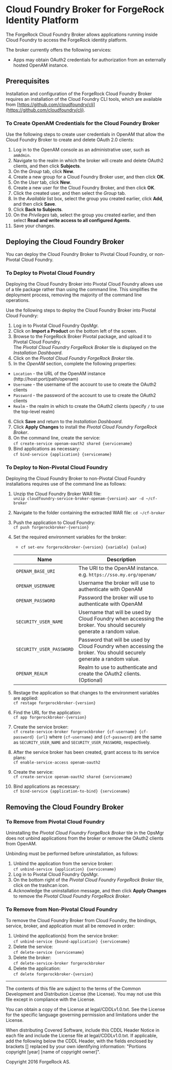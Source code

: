 Cloud Foundry Broker for ForgeRock Identity Platform
===============================

The ForgeRock Cloud Foundry Broker allows applications running inside Cloud Foundry to access the ForgeRock identity platform.

The broker currently offers the following services:
 * Apps may obtain OAuth2 credentials for authorization from an externally hosted OpenAM instance.

Prerequisites
-------------

Installation and configuration of the ForgeRock Cloud Foundry Broker requires an installation of the Cloud Foundry CLI tools, which are available from [https://github.com/cloudfoundry/cli](https://github.com/cloudfoundry/cli).

### To Create OpenAM Credentials for the Cloud Foundry Broker

Use the following steps to create user credentials in OpenAM that allow the Cloud Foundry Broker to create and delete OAuth 2.0 clients:

1.  Log in to the OpenAM console as an administrative user, such as `amAdmin`.
2.  Navigate to the realm in which the broker will create and delete OAuth2 clients, and then click **Subjects**.
3.  On the _Group_ tab, click **New**.
4.  Create a new group for a Cloud Foundry Broker user, and then click **OK**.
5.  On the _User_ tab, click **New**.
6.  Create a new user for the Cloud Foundry Broker, and then click **OK**.
7.  Click the created user, and then select the _Group_ tab.
8.  In the _Available_ list box, select the group you created earlier, click **Add**, and then click **Save**.
9.  Click **Back to Subjects**.
10. On the _Privileges_ tab, select the group you created earlier, and then select **Read and write access to all configured Agents**.
11. Save your changes.

Deploying the Cloud Foundry Broker
----------------------------------

You can deploy the Cloud Foundry Broker to Pivotal Cloud Foundry, or non-Pivotal Cloud Foundry.

### To Deploy to Pivotal Cloud Foundry

Deploying the Cloud Foundry Broker into Pivotal Cloud Foundry allows use of a tile package rather than using the command line. This simplifies the deployment process, removing the majority of the command line operations.

Use the following steps to deploy the Cloud Foundry Broker into Pivotal Cloud Foundry:

1. Log in to Pivotal Cloud Foundry OpsMgr.
2. Click on **Import a Product** on the bottom left of the screen.
3. Browse to the ForgeRock Broker Pivotal package, and upload it to Pivotal Cloud Foundry.  
   The _Pivotal Cloud Foundry ForgeRock Broker_ tile is displayed on the _Installation Dashboard_.
4. Click on the _Pivotal Cloud Foundry ForgeRock Broker_ tile.
5. In the _OpenAM_ section, complete the following properties:  
  * `Location` - the URL of the OpenAM instance (http://host:port/path/openam)
  * `Username` - the username of the account to use to create the OAuth2 clients
  * `Password` - the password of the account to use to create the OAuth2 clients
  * `Realm` - the realm in which to create the OAuth2 clients (specify `/` to use the top-level realm)
6. Click **Save** and return to the _Installation Dashboard_.
7. Click **Apply Changes** to install the _Pivotal Cloud Foundry ForgeRock Broker_.
8. On the command line, create the service:  
	`cf create-service openam-oauth2 shared {servicename}`
9. Bind applications as necessary:  
	`cf bind-service {application} {servicename}`
	
### To Deploy to Non-Pivotal Cloud Foundry

Deploying the Cloud Foundry Broker to non-Pivotal Cloud Foundry installations requires use of the command line as follows:

1. Unzip the Cloud Foundry Broker WAR file:  
    `unzip cloudfoundry-service-broker-openam-{version}.war -d ~/cf-broker`
2. Navigate to the folder containing the extracted WAR file:
    `cd ~/cf-broker`
3. Push the application to Cloud Foundry:  
    `cf push forgerockbroker-{version}`
4. Set the required environment variables for the broker:
   * `cf set-env forgerockbroker-{version} {variable} {value}`
   
   | Name                     | Description                                                                                                         |
   |--------------------------|---------------------------------------------------------------------------------------------------------------------|
   | `OPENAM_BASE_URI`        | The URI to the OpenAM instance. e.g. `https://sso.my.org/openam/`                                                   |
   | `OPENAM_USERNAME`        | Username the broker will use to authenticate with OpenAM                                                            |
   | `OPENAM_PASSWORD`        | Password the broker will use to authenticate with OpenAM                                                            |
   | `SECURITY_USER_NAME`     | Username that will be used by Cloud Foundry when accessing the broker. You should securely generate a random value. |
   | `SECURITY_USER_PASSWORD` | Password that will be used by Cloud Foundry when accessing the broker. You should securely generate a random value. |
   | `OPENAM_REALM`           | Realm to use to authenticate and create the OAuth2 clients. (Optional)                                              |
   
5. Restage the application so that changes to the environment variables are applied:  
    `cf restage forgerockbroker-{version}`
6. Find the URL for the application:  
    `cf app forgerockbroker-{version}`
7. Create the service broker:  
    `cf create-service-broker forgerockbroker {cf-username} {cf-password} {url}`
   where `{cf-username}` and `{cf-password}` are the same as `SECURITY_USER_NAME` and `SECURITY_USER_PASSWORD`, respectively.
8. After the service broker has been created, grant access to its service plans:  
    `cf enable-service-access openam-oauth2`
9. Create the service:  
    `cf create-service openam-oauth2 shared {servicename}`
10. Bind applications as necessary:  
    `cf bind-service {application-to-bind} {servicename}`

Removing the Cloud Foundry Broker
---------------------------------

### To Remove from Pivotal Cloud Foundry

Uninstalling the _Pivotal Cloud Foundry ForgeRock Broker_ tile in the OpsMgr does not unbind applications from the broker or remove the OAuth2 clients from OpenAM. 

Unbinding must be performed before uninstallation, as follows:

1. Unbind the application from the service broker:  
	`cf unbind-service {application} {servicename}`
2. Log in to Pivotal Cloud Foundry OpsMgr.
3. On the bottom right of the _Pivotal Cloud Foundry ForgeRock Broker_ tile, click on the trashcan icon.
4. Acknowledge the uninstallation message, and then click **Apply Changes** to remove the _Pivotal Cloud Foundry ForgeRock Broker_.

### To Remove from Non-Pivotal Cloud Foundry

To remove the Cloud Foundry Broker from Cloud Foundry, the bindings, service, broker, and application must all be removed in order:

1. Unbind the application(s) from the service broker:  
    `cf unbind-service {bound-application} {servicename}`
2. Delete the service:  
    `cf delete-service {servicename}`
3. Delete the broker:  
    `cf delete-service-broker forgerockbroker`
4. Delete the application:  
    `cf delete forgerockbroker-{version}`

* * * 

The contents of this file are subject to the terms of the Common Development and
Distribution License (the License). You may not use this file except in compliance with the
License.

You can obtain a copy of the License at legal/CDDLv1.0.txt. See the License for the
specific language governing permission and limitations under the License.

When distributing Covered Software, include this CDDL Header Notice in each file and include
the License file at legal/CDDLv1.0.txt. If applicable, add the following below the CDDL
Header, with the fields enclosed by brackets [] replaced by your own identifying
information: "Portions copyright [year] [name of copyright owner]".

Copyright 2016 ForgeRock AS.
